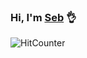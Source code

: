 ### **Hi, I'm [Seb](https://sebheron.github.io/)** 👌
![HitCounter](https://komarev.com/ghpvc/?username=sebheron)
